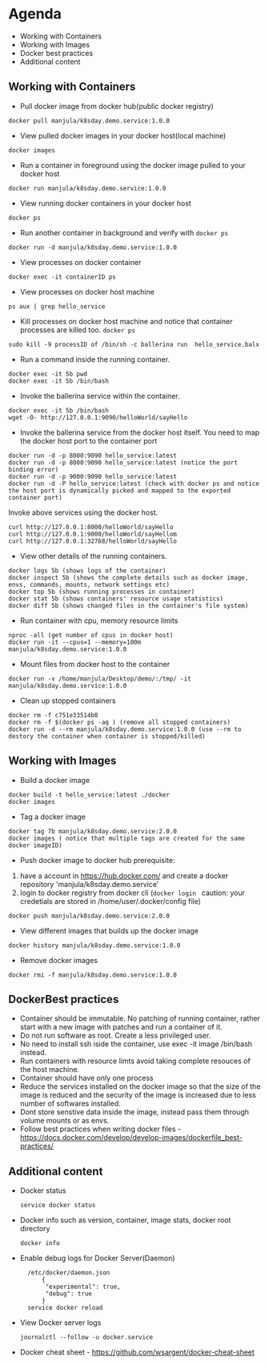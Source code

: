 # Agenda
* Working with Containers
* Working with Images
* Docker best practices
* Additional content

## Working with Containers
* Pull docker image from docker hub(public docker registry)
```
docker pull manjula/k8sday.demo.service:1.0.0
```
* View pulled docker images in your docker host(local machine)
```
docker images
```
* Run a container in foreground using the docker image pulled to your docker host
```
docker run manjula/k8sday.demo.service:1.0.0
```
* View running docker containers in your docker host
```
docker ps
```
* Run another container in background and verify with ```docker ps```
```
docker run -d manjula/k8sday.demo.service:1.0.0
```
* View processes on docker container
```
docker exec -it containerID ps 
```
* View processes on docker host machine
```
ps aux | grep hello_service 
```
* Kill processes on docker host machine and notice that container processes are killed too. ```docker ps``` 
```
sudo kill -9 processID of /bin/sh -c ballerina run  hello_service.balx
```
* Run a command inside the running container. 
```
docker exec -it 5b pwd
docker exec -it 5b /bin/bash 
```
* Invoke the ballerina service within the container. 
```
docker exec -it 5b /bin/bash 
wget -O- http://127.0.0.1:9090/helloWorld/sayHello
```
* Invoke the ballerina service from the docker host itself. You need to map the docker host port to the container port
```
docker run -d -p 8000:9090 hello_service:latest
docker run -d -p 8000:9090 hello_service:latest (notice the port binding error)
docker run -d -p 9000:9090 hello_service:latest
docker run -d -P hello_service:latest (check with docker ps and notice the host port is dynamically picked and mapped to the exported container port)
```
Invoke above services using the docker host.
```
curl http://127.0.0.1:8000/helloWorld/sayHello
curl http://127.0.0.1:9000/helloWorld/sayHellom
curl http://127.0.0.1:32768/helloWorld/sayHello
```
* View other details of the running containers.
```
docker logs 5b (shows logs of the container)
docker inspect 5b (shows the complete details such as docker image, envs, commands, mounts, network settings etc)
docker top 5b (shows running processes in container)
docker stat 5b (shows containers' resource usage statistics)
docker diff 5b (shows changed files in the container's file system)
```
* Run container with cpu, memory resource limits
```
nproc -all (get number of cpus in docker host)
docker run -it --cpus=1 --memory=100m manjula/k8sday.demo.service:1.0.0
```
* Mount files from docker host to the container
```
docker run -v /home/manjula/Desktop/demo/:/tmp/ -it  manjula/k8sday.demo.service:1.0.0
```
* Clean up stopped containers
```
docker rm -f c751e33514b0
docker rm -f $(docker ps -aq ) (remove all stopped containers)
docker run -d --rm manjula/k8sday.demo.service:1.0.0 (use --rm to destory the container when container is stopped/killed)
```

## Working with Images
* Build a docker image
```
docker build -t hello_service:latest ./docker
docker images
```
* Tag a docker image
```
docker tag 7b manjula/k8sday.demo.service:2.0.0
docker images ( notice that multiple tags are created for the same docker imageID)
```
* Push docker image to docker hub 
prerequisite: 
1. have a account in https://hub.docker.com/ and create a docker repository 'manjula/k8sday.demo.service'
2. login to docker registry from docker cli (```docker login ``` caution: your credetials are stored in /home/user/.docker/config file)
```
docker push manjula/k8sday.demo.service:2.0.0
```
* View different images that builds up the docker image
```
docker history manjula/k8sday.demo.service:1.0.0
```
* Remove docker images
```
docker rmi -f manjula/k8sday.demo.service:1.0.0
```

## DockerBest practices
* Container should be immutable. No patching of running container, rather start with a new image with patches and run a container of it.
* Do not run software as root. Create a less privileged user.
* No need to install ssh iside the container, use exec -it image /bin/bash instead.
* Run containers with resource limts avoid taking complete resouces of the host machine.
* Container should have only one process 
* Reduce the services installed on the docker image so that the size of the image is reduced and the security of the image is increased due to less number of softwares installed.
* Dont store senstive data inside the image, instead pass them through volume mounts or as envs.
* Follow best practices when writing docker files - https://docs.docker.com/develop/develop-images/dockerfile_best-practices/

	
## Additional content
* Docker status
  ```
  service docker status
  ```
* Docker info such as version, container, image stats, docker root directory
  ```
  docker info
  ```
* Enable debug logs for Docker Server(Daemon)
  ```
    /etc/docker/daemon.json
		{
		 "experimental": true,
		 "debug": true
		}
	service docker reload
  ```
* View Docker server logs
  ```
  journalctl --follow -u docker.service
  ```
* Docker cheat sheet - https://github.com/wsargent/docker-cheat-sheet
